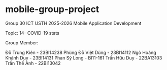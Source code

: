 # mobile-group-project
Group 30 ICT USTH 2025-2026 Mobile Application Development

Topic: 14- COVID-19 stats

Group Member:

Đỗ Trung Kiên - 23BI14238
Phùng Đỗ Việt Dũng - 23BI14112
Ngô Hoàng Khánh Duy - 23BI14131
Phan Sỹ Long - BI11-161
Trần Hữu Duy - 22BA13103
Trần Thế Anh - 22BI13042
